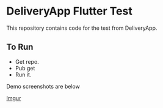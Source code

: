 # DeliveryApp Flutter Test

This repository contains code for the test from DeliveryApp.

## To Run
 - Get repo.
 - Pub get
 - Run it.

Demo screenshots are below

[Imgur](https://i.imgur.com/HYu8rhe.jpg)
